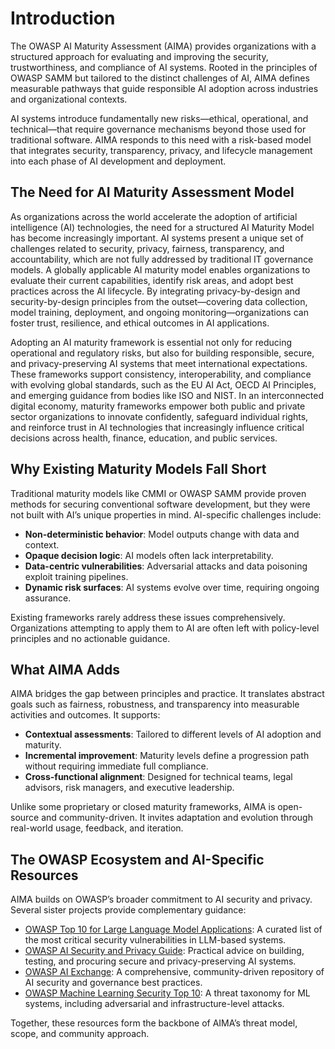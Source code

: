 # Introduction

The OWASP AI Maturity Assessment (AIMA) provides organizations with a structured approach for evaluating and improving the security, trustworthiness, and compliance of AI systems. Rooted in the principles of OWASP SAMM but tailored to the distinct challenges of AI, AIMA defines measurable pathways that guide responsible AI adoption across industries and organizational contexts.

AI systems introduce fundamentally new risks—ethical, operational, and technical—that require governance mechanisms beyond those used for traditional software. AIMA responds to this need with a risk-based model that integrates security, transparency, privacy, and lifecycle management into each phase of AI development and deployment.


## The Need for AI Maturity Assessment Model

As organizations across the world accelerate the adoption of artificial intelligence (AI) technologies, the need for a structured AI Maturity Model  has become increasingly important. AI systems present a unique set of challenges related to security, privacy, fairness, transparency, and accountability, which are not fully addressed by traditional IT governance models. A globally applicable AI maturity model enables organizations to evaluate their current capabilities, identify risk areas, and adopt best practices across the AI lifecycle. By integrating privacy-by-design and security-by-design principles from the outset—covering data collection, model training, deployment, and ongoing monitoring—organizations can foster trust, resilience, and ethical outcomes in AI applications.

Adopting an AI maturity framework is essential not only for reducing operational and regulatory risks, but also for building responsible, secure, and privacy-preserving AI systems that meet international expectations. These frameworks support consistency, interoperability, and compliance with evolving global standards, such as the EU AI Act, OECD AI Principles, and emerging guidance from bodies like ISO and NIST. In an interconnected digital economy, maturity frameworks empower both public and private sector organizations to innovate confidently, safeguard individual rights, and reinforce  trust in AI technologies that increasingly influence critical decisions across health, finance, education, and public services.

## Why Existing Maturity Models Fall Short

Traditional maturity models like CMMI or OWASP SAMM provide proven methods for securing conventional software development, but they were not built with AI’s unique properties in mind. AI-specific challenges include:

- **Non-deterministic behavior**: Model outputs change with data and context.
- **Opaque decision logic**: AI models often lack interpretability.
- **Data-centric vulnerabilities**: Adversarial attacks and data poisoning exploit training pipelines.
- **Dynamic risk surfaces**: AI systems evolve over time, requiring ongoing assurance.

Existing frameworks rarely address these issues comprehensively. Organizations attempting to apply them to AI are often left with policy-level principles and no actionable guidance.

## What AIMA Adds

AIMA bridges the gap between principles and practice. It translates abstract goals such as fairness, robustness, and transparency into measurable activities and outcomes. It supports:

- **Contextual assessments**: Tailored to different levels of AI adoption and maturity.
- **Incremental improvement**: Maturity levels define a progression path without requiring immediate full compliance.
- **Cross-functional alignment**: Designed for technical teams, legal advisors, risk managers, and executive leadership.

Unlike some proprietary or closed maturity frameworks, AIMA is open-source and community-driven. It invites adaptation and evolution through real-world usage, feedback, and iteration.


## The OWASP Ecosystem and AI-Specific Resources

AIMA builds on OWASP’s broader commitment to AI security and privacy. Several sister projects provide complementary guidance:

- [OWASP Top 10 for Large Language Model Applications](https://owasp.org/www-project-top-10-for-large-language-model-applications/): A curated list of the most critical security vulnerabilities in LLM-based systems.
- [OWASP AI Security and Privacy Guide](https://owasp.org/www-project-ai-security-and-privacy-guide/): Practical advice on building, testing, and procuring secure and privacy-preserving AI systems.
- [OWASP AI Exchange](https://owaspai.org): A comprehensive, community-driven repository of AI security and governance best practices.
- [OWASP Machine Learning Security Top 10](https://owasp.org/www-project-machine-learning-security-top-10/): A threat taxonomy for ML systems, including adversarial and infrastructure-level attacks.

Together, these resources form the backbone of AIMA’s threat model, scope, and community approach.